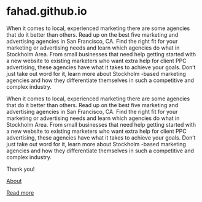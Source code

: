 # fahad.github.io
When it comes to local, experienced marketing there are some agencies that do it better than others. Read up on the best five marketing and advertising agencies in San Francisco, CA. Find the right fit for your marketing or advertising needs and learn which agencies do what in Stockholm Area. From small businesses that need help getting started with a new website to existing marketers who want extra help for client PPC advertising, these agencies have what it takes to achieve your goals. Don’t just take out word for it, learn more about Stockholm -based marketing agencies and how they differentiate themselves in such a competitive and complex industry.

When it comes to local, experienced marketing there are some agencies that do it better than others. Read up on the best five marketing and advertising agencies in San Francisco, CA. Find the right fit for your marketing or advertising needs and learn which agencies do what in Stockholm Area. From small businesses that need help getting started with a new website to existing marketers who want extra help for client PPC advertising, these agencies have what it takes to achieve your goals. Don’t just take out word for it, learn more about Stockholm -based marketing agencies and how they differentiate themselves in such a competitive and complex industry.

Thank you!

[About](/about)

[Read more](/read-more)


